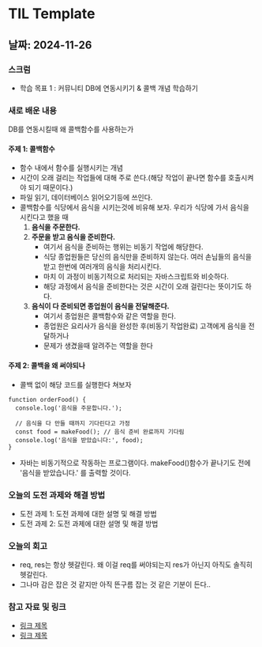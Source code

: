 # TIL Template

## 날짜: 2024-11-26

### 스크럼

- 학습 목표 1 : 커뮤니티 DB에 연동시키기 & 콜백 개념 학습하기

### 새로 배운 내용

DB를 연동시킬때 왜 콜백함수를 사용하는가

#### 주제 1: 콜백함수

- 함수 내에서 함수를 실행시키는 개념
- 시간이 오래 걸리는 작업들에 대해 주로 쓴다.(해당 작업이 끝나면 함수를 호출시켜야 되기 때문이다.)
- 파일 읽기, 데이터베이스 읽어오기등에 쓰인다.
- 콜백함수를 식당에서 음식을 시키는것에 비유해 보자. 우리가 식당에 가서 음식을 시킨다고 했을 때
  1. **음식을 주문한다.**
  2. **주문을 받고 음식을 준비한다.**
     - 여기서 음식을 준비하는 행위는 비동기 작업에 해당한다.
     - 식당 종업원들은 당신의 음식만을 준비하지 않는다. 여러 손님들의 음식을 받고 한번에 여러개의 음식을 처리시킨다.
     - 마치 이 과정이 비동기적으로 처리되는 자바스크립트와 비슷하다.
     - 해당 과정에서 음식을 준비한다는 것은 시간이 오래 걸린다는 뜻이기도 하다.
  4. **음식이 다 준비되면 종업원이 음식을 전달해준다.**
     - 여기서 종업원은 콜백함수와 같은 역할을 한다.
     - 종업원은 요리사가 음식을 완성한 후(비동기 작업완료) 고객에게 음식을 전달하거나
     - 문제가 생겼을때 알려주는 역할을 한다

#### 주제 2: 콜백을 왜 써야되나

- 콜백 없이 해당 코드를 실행한다 쳐보자
```
function orderFood() {
  console.log('음식을 주문합니다.');
  
  // 음식을 다 만들 때까지 기다린다고 가정
  const food = makeFood(); // 음식 준비 완료까지 기다림
  console.log('음식을 받았습니다:', food);
}
```
- 자바는 비동기적으로 작동하는 프로그램이다. makeFood()함수가 끝나기도 전에 '음식을 받았습니다.'
  를 출력할 것이다.

### 오늘의 도전 과제와 해결 방법

- 도전 과제 1: 도전 과제에 대한 설명 및 해결 방법
- 도전 과제 2: 도전 과제에 대한 설명 및 해결 방법

### 오늘의 회고

- req, res는 항상 헷갈린다. 왜 이걸 req를 써야되는지 res가 아닌지 아직도 솔직히 헷갈린다.
- 그나마 감은 잡은 것 같지만 아직 뜬구름 잡는 것 같은 기분이 든다..

### 참고 자료 및 링크

- [링크 제목](URL)
- [링크 제목](URL)
